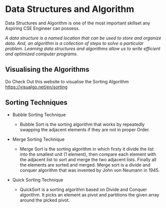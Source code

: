 # Data Structures and Algorithm
 
Data Structures and Algorithm is one of the most important skillset any Aspiring CSE Engineer can possess. 

<em>A data structure is a named location that can be used to store and organize data. And, an algorithm is a collection of steps to solve a particular problem. Learning data structures and algorithms allow us to write efficient and optimized computer programs.</em>

## Visualising the Algorithms
Do Check Out this website to visualise the Sorting Algorithm <br/>
https://visualgo.net/en/sorting

## Sorting Techniques

* Bubble Sorting Technique
  -  Bubble Sort is the sorting algorithm that works by repeatedly swapping the adjacent elements if they are not in proper Order.

* Merge Sorting Technique
  - Merge Sort is the sorting algorithm in which firsty it divide the list into the smallest unit (1 element), then compare each element with the adjacent list to sort and merge the two adjacent lists. Finally all the elements are sorted and merged. Merge sort is a divide and conquer algorithm that was invented by John von Neumann in 1945.

* Quick Sorting Technique
  - QuickSort is a sorting algorithm based on Divide and Conquer algorithm. It picks an element as pivot and partitions the given array around the picked pivot.
